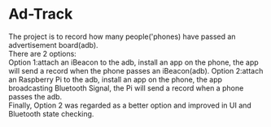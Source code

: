 # Ad-Track
The project is to record how many people('phones) have passed an advertisement board(adb).  
There are 2 options:  
Option 1:attach an iBeacon to the adb, install an app on the phone, the app will send a record when the phone passes an iBeacon(adb).     Option 2:attach an Raspberry Pi to the adb, install an app on the phone, the app broadcasting Bluetooth Signal, the Pi will send a record when a phone passes the adb.    
Finally, Option 2 was regarded as a better option and improved in UI and Bluetooth state checking.
